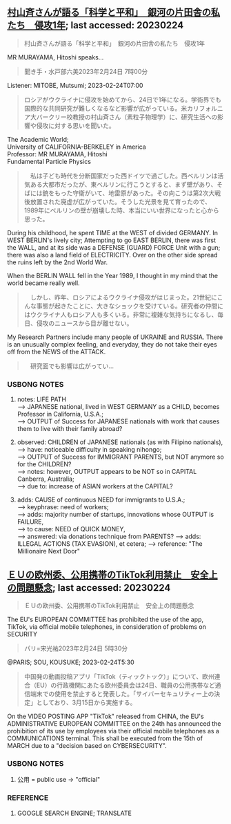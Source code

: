 ## [村山斉さんが語る「科学と平和」　銀河の片田舎の私たち　侵攻1年](https://www.asahi.com/articles/ASR2Q3CF7R2MULBH001.html?iref=comtop_Tech_science_01); last accessed: 20230224

> 村山斉さんが語る「科学と平和」　銀河の片田舎の私たち　侵攻1年

MR MURAYAMA, Hitoshi speaks...

> 聞き手・水戸部六美2023年2月24日 7時00分  

Listener: MITOBE, Mutsumi; 2023-02-24T07:00

> ロシアがウクライナに侵攻を始めてから、24日で1年になる。学術界でも国際的な共同研究が難しくなるなど影響が広がっている。米カリフォルニア大バークリー校教授の村山斉さん（素粒子物理学）に、研究生活への影響や侵攻に対する思いを聞いた。

The Academic World;<br/>
University of CALIFORNIA-BERKELEY in America<br/>
Professor: MR MURAYAMA, Hitoshi<br/>
Fundamental Particle Physics

>　私は子ども時代を分断国家だった西ドイツで過ごした。西ベルリンは活気ある大都市だったが、東ベルリンに行こうとすると、まず壁があり、そばには銃をもった守衛がいて、地雷原があった。その向こうは第2次大戦後放置された廃虚が広がっていた。そうした光景を見て育ったので、1989年にベルリンの壁が崩壊した時、本当にいい世界になったと心から思った。

During his childhood, he spent TIME at the WEST of divided GERMANY.
In WEST BERLIN's lively city;
Attempting to go EAST BERLIN,
there was first the WALL, and at its side was a DEFENSE  (GUARD) FORCE Unit with a gun;
there was also a land field of ELECTRICITY.
Over on the other side spread the ruins left by the 2nd World War.

When the BERLIN WALL fell in the Year 1989, I thought in my mind that the world became really well.

>　しかし、昨年、ロシアによるウクライナ侵攻がはじまった。21世紀にこんな事態が起きたことに、大きなショックを受けている。研究者の仲間にはウクライナ人もロシア人も多くいる。非常に複雑な気持ちになるし、毎日、侵攻のニュースから目が離せない。

My Research Partners include many people of UKRAINE and RUSSIA. There is an unusually complex feeling, and everyday, they do not take their eyes off from the NEWS of the ATTACK.

>　研究面でも影響は広がってい…

### USBONG NOTES

1) notes: LIFE PATH<br/>
--> JAPANESE national, lived in WEST GERMANY as a CHILD, becomes Professor in California, U.S.A.;<br/>
--> OUTPUT of Success for JAPANESE nationals with work that causes them to live with their family abroad?

2) observed: CHILDREN of JAPANESE nationals (as with Filipino nationals),<br/>
--> have: noticeable difficulty in speaking nihongo;<br/>
--> OUTPUT of Success for IMMIGRANT PARENTS, but NOT anymore so for the CHILDREN?<br/>
--> notes: however, OUTPUT appears to be NOT so in CAPITAL Canberra, Australia;<br/>
--> due to: increase of ASIAN workers at the CAPITAL?<br/>

3) adds: CAUSE of continuous NEED for immigrants to U.S.A.;<br/>
--> keyphrase: need of workers;<br/>
--> adds: majority number of startups, innovations whose OUTPUT is FAILURE,<br/>
--> to cause: NEED of QUICK MONEY,<br/>
--> answered: via donations technique from PARENTS?
--> adds: ILLEGAL ACTIONS (TAX EVASION), et cetera;
--> reference: "The Millionaire Next Door"


## [ＥＵの欧州委、公用携帯のTikTok利用禁止　安全上の問題懸念](https://www.asahi.com/articles/ASR2S0JFRR2RUHBI03B.html?iref=comtop_Topnews2_02); last accessed: 20230224

> ＥＵの欧州委、公用携帯のTikTok利用禁止　安全上の問題懸念

The EU's EUROPEAN COMMITTEE has prohibited the use of the app, TikTok, via official mobile telephones, in consideration of problems on SECURITY

> パリ=宋光祐2023年2月24日 5時30分

@PARIS; SOU, KOUSUKE; 2023-02-24T5:30

> 中国発の動画投稿アプリ「TikTok（ティックトック）」について、欧州連合（EU）の行政機関にあたる欧州委員会は24日、職員の公用携帯など通信端末での使用を禁止すると発表した。「サイバーセキュリティー上の決定」としており、3月15日から実施する。

On the VIDEO POSTING APP "TikTok" released from CHINA, the EU's ADMINISTRATIVE EUROPEAN COMMITTEE on the 24th has announced the prohibition of its use by employees via their official mobile telephones as a COMMUNICATIONS terminal. This shall be executed from the 15th of MARCH due to a "decision based on CYBERSECURITY".

### USBONG NOTES

1) 公用 = public use -> "official"


### REFERENCE

1) GOOGLE SEARCH ENGINE; TRANSLATE
